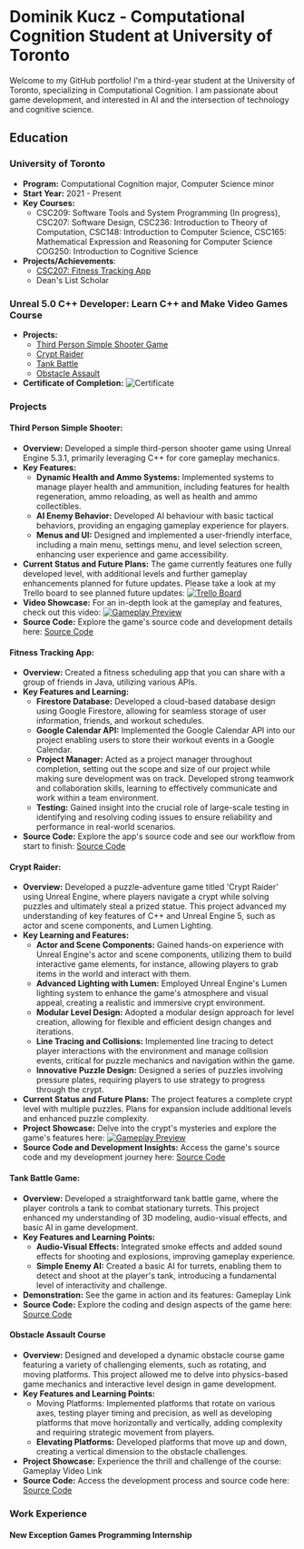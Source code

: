# Dominik Kucz - Computational Cognition Student at University of Toronto

Welcome to my GitHub portfolio! I'm a third-year student at the University of Toronto, specializing in Computational Cognition. I am passionate about game development, and interested in AI and the intersection of technology and cognitive science.

## Education
### University of Toronto
- **Program:** Computational Cognition major, Computer Science minor
- **Start Year:** 2021 - Present
- **Key Courses:**
  -  CSC209: Software Tools and System Programming (In progress), CSC207: Software Design, CSC236: Introduction to Theory of Computation, CSC148: Introduction to Computer Science, CSC165: Mathematical Expression and Reasoning for Computer Science COG250: Introduction to Cognitive Science
- **Projects/Achievements**:
  - [CSC207: Fitness Tracking App](#fitness-tracking)
  - Dean's List Scholar
 

### Unreal 5.0 C++ Developer: Learn C++ and Make Video Games Course
- **Projects:**
  - [Third Person Simple Shooter Game](#simple-shooter)
  - [Crypt Raider](#crypt-raider)
  - [Tank Battle](#tank-battle)
  - [Obstacle Assault](#obstacle-course)
- **Certificate of Completion:**
![Certificate](https://drive.google.com/uc?export=view&id=17pF53q1SKqcT5_ZTCSpHHSPVOkjOgm-j)

### Projects


#### <a id="simple-shooter"></a>**Third Person Simple Shooter:**
 - **Overview:** Developed a simple third-person shooter game using Unreal Engine 5.3.1, primarily leveraging C++ for core gameplay mechanics.
- **Key Features:**
  - **Dynamic Health and Ammo Systems:** Implemented systems to manage player health and ammunition, including features for health regeneration, ammo reloading, as well as health and ammo collectibles.
  - **AI Enemy Behavior:** Developed AI behaviour with basic tactical behaviors, providing an engaging gameplay experience for players.
  - **Menus and UI:** Designed and implemented a user-friendly interface, including a main menu, settings menu, and level selection screen, enhancing user experience and game accessibility.
- **Current Status and Future Plans:** The game currently features one fully developed level, with additional levels and further gameplay enhancements planned for future updates. Please take a look at my Trello board to see planned future updates: [![Trello Board](https://img.shields.io/badge/trello-purple?style=for-the-badge&logo=trello&logoColor=white)](https://trello.com/b/9LAmC1pT/third-person-shooter)
- **Video Showcase:** For an in-depth look at the gameplay and features, check out this video: [![Gameplay Preview](https://github.com/dkucz/dkucz.github.io/blob/main/ScreenShot00001.png?raw=true)](https://youtu.be/Yv25OyIc-sY)
- **Source Code:** Explore the game's source code and development details here: [Source Code](https://github.com/dkucz/SimpleThirdPersonShooterGame)


#### <a id="fitness-tracking"></a>**Fitness Tracking App:**
- **Overview:** Created a fitness scheduling app that you can share with a group of friends in Java, utilizing various APIs.  
- **Key Features and Learning:**
  - **Firestore Database:** Developed a cloud-based database design using Google Firestore, allowing for seamless storage of user information, friends, and workout schedules.
  - **Google Calendar API:** Implemented the Google Calendar API into our project enabling users to store their workout events in a Google Calendar.
  - **Project Manager:** Acted as a project manager throughout completion, setting out the scope and size of our project while making sure development was on track. Developed strong teamwork and collaboration skills, learning to effectively communicate and work within a team environment.
  - **Testing:** Gained insight into the crucial role of large-scale testing in identifying and resolving coding issues to ensure reliability and performance in real-world scenarios.
- **Source Code:** Explore the app's source code and see our workflow from start to finish: [Source Code](https://github.com/dkucz/CSC207-Group-Project)


#### <a id="crypt-raider"></a>**Crypt Raider:**
- **Overview:** Developed a puzzle-adventure game titled 'Crypt Raider' using Unreal Engine, where players navigate a crypt while solving puzzles and ultimately steal a prized statue. This project advanced my understanding of key features of C++ and Unreal Engine 5, such as actor and scene components, and Lumen Lighting.
- **Key Learning and Features:**
  - **Actor and Scene Components:** Gained hands-on experience with Unreal Engine's actor and scene components, utilizing them to build interactive game elements, for instance, allowing players to grab items in the world and interact with them.
  - **Advanced Lighting with Lumen:** Employed Unreal Engine's Lumen lighting system to enhance the game's atmosphere and visual appeal, creating a realistic and immersive crypt environment.
  - **Modular Level Design:** Adopted a modular design approach for level creation, allowing for flexible and efficient design changes and iterations.
  - **Line Tracing and Collisions:** Implemented line tracing to detect player interactions with the environment and manage collision events, critical for puzzle mechanics and navigation within the game.
  - **Innovative Puzzle Design:** Designed a series of puzzles involving pressure plates, requiring players to use strategy to progress through the crypt.
- **Current Status and Future Plans:** The project features a complete crypt level with multiple puzzles. Plans for expansion include additional levels and enhanced puzzle complexity.
- **Project Showcase:** Delve into the crypt's mysteries and explore the game's features here: [![Gameplay Preview](https://github.com/dkucz/dkucz.github.io/blob/main/cryptraiderss2.png?raw=true)](https://www.youtube.com/watch?v=X52CSJ4rgCg)
- **Source Code and Development Insights:** Access the game's source code and my development journey here: [Source Code](https://github.com/dkucz/CryptRaiderGame)


#### <a id="tank-battle"></a>**Tank Battle Game:**
- **Overview:** Developed a straightforward tank battle game, where the player controls a tank to combat stationary turrets. This project enhanced my understanding of 3D modeling, audio-visual effects, and basic AI in game development.
- **Key Features and Learning Points:**
  - **Audio-Visual Effects:** Integrated smoke effects and added sound effects for shooting and explosions, improving gameplay experience. 
  - **Simple Enemy AI:** Created a basic AI for turrets, enabling them to detect and shoot at the player's tank, introducing a fundamental level of interactivity and challenge.
- **Demonstration:** See the game in action and its features: Gameplay Link
- **Source Code:** Explore the coding and design aspects of the game here: [Source Code](https://github.com/dkucz/TankAssaultGame)


#### <a id="obstacle-course"></a>**Obstacle Assault Course**
- **Overview:** Designed and developed a dynamic obstacle course game featuring a variety of challenging elements, such as rotating, and moving platforms. This project allowed me to delve into physics-based game mechanics and interactive level design in game development.
- **Key Features and Learning Points:**
  - Moving Platforms: Implemented platforms that rotate on various axes, testing player timing and precision, as well as developing platforms that move horizontally and vertically, adding complexity and requiring strategic movement from players.
  - **Elevating Platforms:** Developed platforms that move up and down, creating a vertical dimension to the obstacle challenges.
- **Project Showcase:** Experience the thrill and challenge of the course: Gameplay Video Link
- **Source Code:** Access the development process and source code here: [Source Code](https://github.com/dkucz/ObstacleAssaultGame)


### Work Experience
#### New Exception Games Programming Internship
